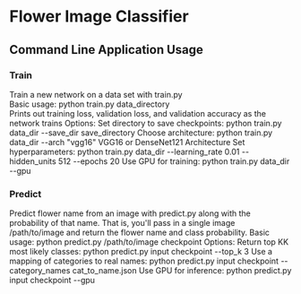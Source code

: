 # Flower Image Classifier

## Command Line Application Usage

### Train
Train a new network on a data set with train.py  <br />
Basic usage: python train.py data_directory  <br />
Prints out training loss, validation loss, and validation accuracy as the network trains
Options:
Set directory to save checkpoints: python train.py data_dir --save_dir save_directory
Choose architecture: python train.py data_dir --arch "vgg16"
    VGG16 or DenseNet121 Architecture
Set hyperparameters: python train.py data_dir --learning_rate 0.01 --hidden_units 512 --epochs 20
Use GPU for training: python train.py data_dir --gpu

### Predict
Predict flower name from an image with predict.py along with the probability of that name. That is, you'll pass in a single image /path/to/image and return the flower name and class probability.
Basic usage: python predict.py /path/to/image checkpoint
Options:
Return top KK most likely classes: python predict.py input checkpoint --top_k 3
Use a mapping of categories to real names: python predict.py input checkpoint --category_names cat_to_name.json
Use GPU for inference: python predict.py input checkpoint --gpu
